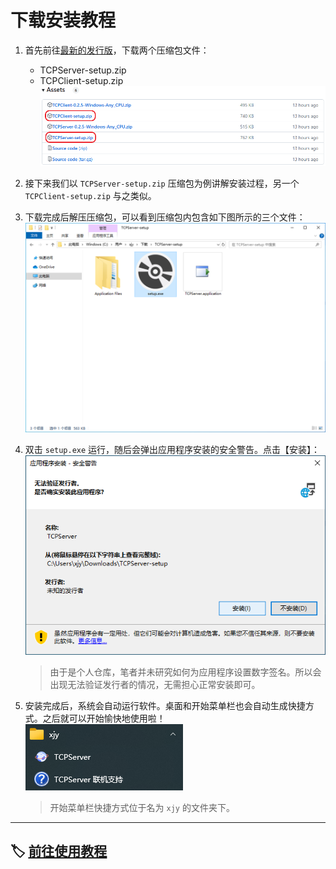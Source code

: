 # 下载安装教程

1. 首先前往[最新的发行版](../../releases/latest)，下载两个压缩包文件：

    * TCPServer-setup.zip
    * TCPClient-setup.zip
    ![download](./images/DownloadTutorial/1-Download.png)

2. 接下来我们以 `TCPServer-setup.zip` 压缩包为例讲解安装过程，另一个 `TCPClient-setup.zip` 与之类似。
3. 下载完成后解压压缩包，可以看到压缩包内包含如下图所示的三个文件：<br>![Decompression](./images/DownloadTutorial/2-Decompression.PNG)
4. 双击 `setup.exe` 运行，随后会弹出应用程序安装的安全警告。点击【安装】：<br>![InstallationWarning](./images/DownloadTutorial/3-InstallationWarning.PNG)

    > 由于是个人仓库，笔者并未研究如何为应用程序设置数字签名。所以会出现无法验证发行者的情况，无需担心正常安装即可。

5. 安装完成后，系统会自动运行软件。桌面和开始菜单栏也会自动生成快捷方式。之后就可以开始愉快地使用啦！<br>![StartMenuBar](./images/DownloadTutorial/4-StartMenuBar.PNG)

    > 开始菜单栏快捷方式位于名为 `xjy` 的文件夹下。

---

## 🏷️ [前往使用教程](./README.md)